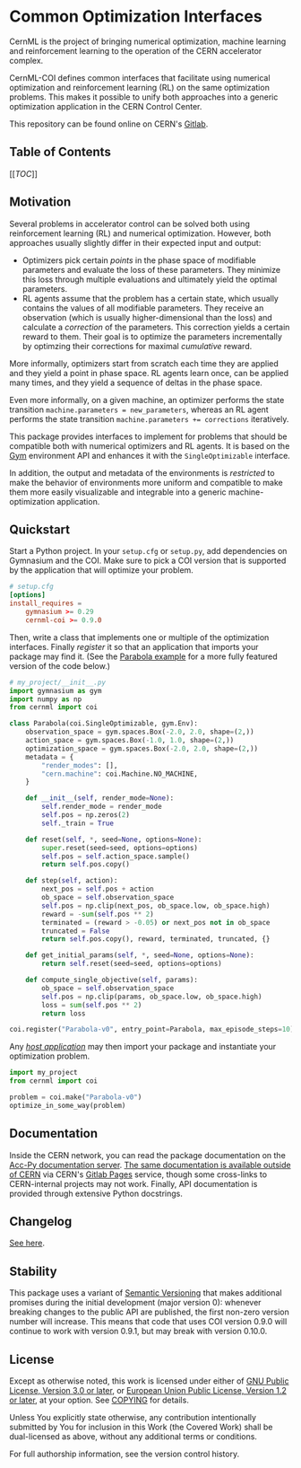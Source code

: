 <!--
SPDX-FileCopyrightText: 2020-2024 CERN
SPDX-FileCopyrightText: 2023-2024 GSI Helmholtzzentrum für Schwerionenforschung
SPDX-FileNotice: All rights not expressly granted are reserved.

SPDX-License-Identifier: GPL-3.0-or-later OR EUPL-1.2+
-->

Common Optimization Interfaces
==============================

CernML is the project of bringing numerical optimization, machine learning and
reinforcement learning to the operation of the CERN accelerator complex.

CernML-COI defines common interfaces that facilitate using numerical
optimization and reinforcement learning (RL) on the same optimization problems.
This makes it possible to unify both approaches into a generic optimization
application in the CERN Control Center.

This repository can be found online on CERN's [Gitlab][].

[Gitlab]: https://gitlab.cern.ch/geoff/cernml-coi/

Table of Contents
-----------------

[[_TOC_]]

Motivation
----------

Several problems in accelerator control can be solved both using reinforcement
learning (RL) and numerical optimization. However, both approaches usually
slightly differ in their expected input and output:

- Optimizers pick certain *points* in the phase space of modifiable parameters
  and evaluate the loss of these parameters. They minimize this loss through
  multiple evaluations and ultimately yield the optimal parameters.
- RL agents assume that the problem has a certain state, which usually contains
  the values of all modifiable parameters. They receive an observation (which
  is usually higher-dimensional than the loss) and calculate a *correction* of
  the parameters. This correction yields a certain reward to them. Their goal
  is to optimize the parameters incrementally by optimzing their corrections
  for maximal *cumulative* reward.

More informally, optimizers start from scratch each time they are applied and
they yield a point in phase space. RL agents learn once, can be applied many
times, and they yield a sequence of deltas in the phase space.

Even more informally, on a given machine, an optimizer performs the state
transition `machine.parameters = new_parameters`, whereas an RL agent performs
the state transition `machine.parameters += corrections` iteratively.

This package provides interfaces to implement for problems that should be
compatible both with numerical optimizers and RL agents. It is based on the
[Gym][] environment API and enhances it with the `SingleOptimizable` interface.

In addition, the output and metadata of the environments is *restricted* to
make the behavior of environments more uniform and compatible to make them more
easily visualizable and integrable into a generic machine-optimization
application.

[Gym]: https://github.com/openai/gym/

Quickstart
----------

Start a Python project. In your `setup.cfg` or `setup.py`, add dependencies on
Gymnasium and the COI. Make sure to pick a COI version that is supported by the
application that will optimize your problem.

```conf
# setup.cfg
[options]
install_requires =
    gymnasium >= 0.29
    cernml-coi >= 0.9.0
```

Then, write a class that implements one or multiple of the optimization
interfaces. Finally *register* it so that an application that imports your
package may find it. (See the [Parabola example](/examples/parabola.py) for a
more fully featured version of the code below.)

```python
# my_project/__init__.py
import gymnasium as gym
import numpy as np
from cernml import coi

class Parabola(coi.SingleOptimizable, gym.Env):
    observation_space = gym.spaces.Box(-2.0, 2.0, shape=(2,))
    action_space = gym.spaces.Box(-1.0, 1.0, shape=(2,))
    optimization_space = gym.spaces.Box(-2.0, 2.0, shape=(2,))
    metadata = {
        "render_modes": [],
        "cern.machine": coi.Machine.NO_MACHINE,
    }

    def __init__(self, render_mode=None):
        self.render_mode = render_mode
        self.pos = np.zeros(2)
        self._train = True

    def reset(self, *, seed=None, options=None):
        super.reset(seed=seed, options=options)
        self.pos = self.action_space.sample()
        return self.pos.copy()

    def step(self, action):
        next_pos = self.pos + action
        ob_space = self.observation_space
        self.pos = np.clip(next_pos, ob_space.low, ob_space.high)
        reward = -sum(self.pos ** 2)
        terminated = (reward > -0.05) or next_pos not in ob_space
        truncated = False
        return self.pos.copy(), reward, terminated, truncated, {}

    def get_initial_params(self, *, seed=None, options=None):
        return self.reset(seed=seed, options=options)

    def compute_single_objective(self, params):
        ob_space = self.observation_space
        self.pos = np.clip(params, ob_space.low, ob_space.high)
        loss = sum(self.pos ** 2)
        return loss

coi.register("Parabola-v0", entry_point=Parabola, max_episode_steps=10)
```

Any [*host application*][GeOFF] may then import your package and instantiate
your optimization problem.

```python
import my_project
from cernml import coi

problem = coi.make("Parabola-v0")
optimize_in_some_way(problem)
```

[GeOFF]: https://gitlab.cern.ch/geoff/geoff-app

Documentation
-------------

Inside the CERN network, you can read the package documentation on the [Acc-Py
documentation server][acc-py-docs]. [The same documentation is available
outside of CERN][pages-docs] via CERN's [Gitlab Pages][pages-howto] service,
though some cross-links to CERN-internal projects may not work. Finally, API
documentation is provided through extensive Python docstrings.

[acc-py-docs]: https://acc-py.web.cern.ch/gitlab/geoff/cernml-coi/
[pages-docs]: https://cernml-coi.docs.cern.ch/
[pages-howto]: https://how-to.docs.cern.ch/

Changelog
---------

[See here](https://cernml-coi.docs.cern.ch/changelog.html).

Stability
---------

This package uses a variant of [Semantic Versioning](https://semver.org/) that
makes additional promises during the initial development (major version 0):
whenever breaking changes to the public API are published, the first non-zero
version number will increase. This means that code that uses COI version 0.9.0
will continue to work with version 0.9.1, but may break with version 0.10.0.

License
-------

Except as otherwise noted, this work is licensed under either of [GNU Public
License, Version 3.0 or later](LICENSES/GPL-3.0-or-later.txt), or [European
Union Public License, Version 1.2 or later](LICENSES/EUPL-1.2.txt), at your
option. See [COPYING](COPYING) for details.

Unless You explicitly state otherwise, any contribution intentionally submitted
by You for inclusion in this Work (the Covered Work) shall be dual-licensed as
above, without any additional terms or conditions.

For full authorship information, see the version control history.
